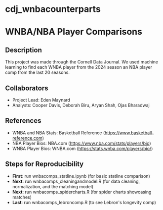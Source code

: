 # cdj_wnbacounterparts
 
# WNBA/NBA Player Comparisons

## Description
This project was made through the Cornell Data Journal. We used machine learning to find each WNBA player from the 2024 season an NBA player comp from the last 20 seasons.

## Collaborators 
- Project Lead: Eden Maynard
- Analysts: Cooper Davis, Deborah Biru, Aryan Shah, Ojas Bharadwaj

## References

- WNBA and NBA Stats: Basketball Reference (https://www.basketball-reference.com)
- NBA Player Bios: NBA.com (https://www.nba.com/stats/players/bio)
- WNBA Player Bios: WNBA.com (https://stats.wnba.com/players/bio/)

## Steps for Reproducibility
- **First**: run wnbacomps_statline.ipynb (for basic statline comparison)
- **Next**: run wnbacomps_cleaningandmodel.R (for data cleaning, normalization, and the matching model)
- **Next**: run wnbacomps_spidercharts.R (for spider charts showcasing matches)
- **Last**: run wnbacomps_lebroncomp.R (to see Lebron's longevity comp)
